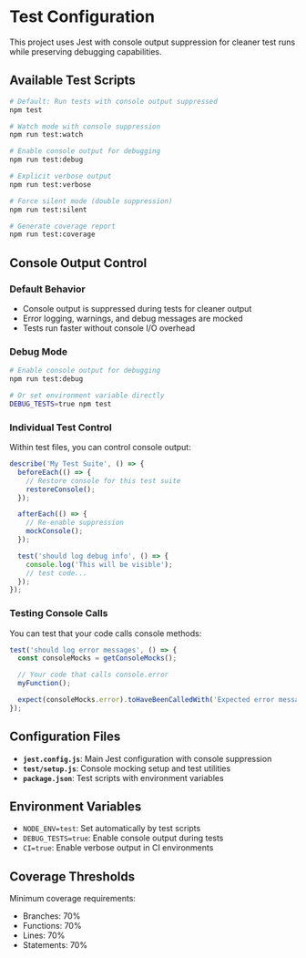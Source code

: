 # Test Configuration

This project uses Jest with console output suppression for cleaner test runs while preserving debugging capabilities.

## Available Test Scripts

```bash
# Default: Run tests with console output suppressed
npm test

# Watch mode with console suppression
npm run test:watch

# Enable console output for debugging
npm run test:debug

# Explicit verbose output
npm run test:verbose

# Force silent mode (double suppression)
npm run test:silent

# Generate coverage report
npm run test:coverage
```

## Console Output Control

### Default Behavior

- Console output is suppressed during tests for cleaner output
- Error logging, warnings, and debug messages are mocked
- Tests run faster without console I/O overhead

### Debug Mode

```bash
# Enable console output for debugging
npm run test:debug

# Or set environment variable directly
DEBUG_TESTS=true npm test
```

### Individual Test Control

Within test files, you can control console output:

```javascript
describe('My Test Suite', () => {
  beforeEach(() => {
    // Restore console for this test suite
    restoreConsole();
  });

  afterEach(() => {
    // Re-enable suppression
    mockConsole();
  });

  test('should log debug info', () => {
    console.log('This will be visible');
    // test code...
  });
});
```

### Testing Console Calls

You can test that your code calls console methods:

```javascript
test('should log error messages', () => {
  const consoleMocks = getConsoleMocks();

  // Your code that calls console.error
  myFunction();

  expect(consoleMocks.error).toHaveBeenCalledWith('Expected error message');
});
```

## Configuration Files

- **`jest.config.js`**: Main Jest configuration with console suppression
- **`test/setup.js`**: Console mocking setup and test utilities
- **`package.json`**: Test scripts with environment variables

## Environment Variables

- `NODE_ENV=test`: Set automatically by test scripts
- `DEBUG_TESTS=true`: Enable console output during tests
- `CI=true`: Enable verbose output in CI environments

## Coverage Thresholds

Minimum coverage requirements:

- Branches: 70%
- Functions: 70%
- Lines: 70%
- Statements: 70%
